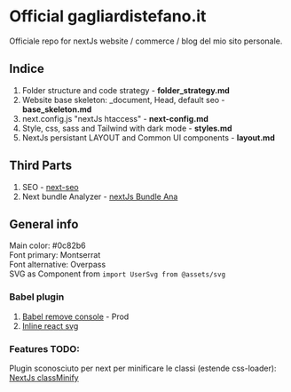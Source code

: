 # Official gagliardistefano.it

Officiale repo for nextJs website / commerce / blog del mio sito personale.

## Indice

1. Folder structure and code strategy - **folder_strategy.md**
2. Website base skeleton: \_document, Head, default seo - **base_skeleton.md**
3. next.config.js "nextJs htaccess" - **next-config.md**
4. Style, css, sass and Tailwind with dark mode - **styles.md**
5. NextJs persistant LAYOUT and Common UI components - **layout.md**

## Third Parts

1. SEO - [next-seo](https://github.com/garmeeh/next-seo)
2. Next bundle Analyzer - [nextJs Bundle Ana](https://www.npmjs.com/package/@next/bundle-analyzer)

## General info

Main color: #0c82b6  
Font primary: Montserrat  
Font alternative: Overpass  
SVG as Component from `import UserSvg from @assets/svg`

### Babel plugin

1. [Babel remove console](https://www.npmjs.com/package/babel-plugin-transform-remove-console) - Prod
2. [Inline react svg](babel-plugin-inline-react-svg)

### Features TODO:

Plugin sconosciuto per next per minificare le classi (estende css-loader):
[NextJs classMinify](https://github.com/kenmueller/next-optimized-classnames)
